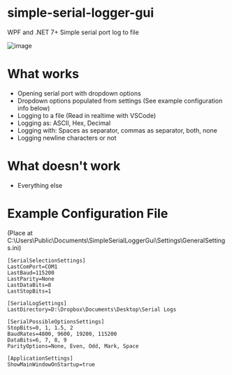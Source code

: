 # simple-serial-logger-gui
WPF and .NET 7+ Simple serial port log to file

![image](https://github.com/PockyBum522/simple-serial-logger-gui/assets/1970959/ce86da53-3aa8-4ad2-93b7-01f176e61d73)

# What works

* Opening serial port with dropdown options
* Dropdown options populated from settings (See example configuration info below)
* Logging to a file (Read in realtime with VSCode)
* Logging as: ASCII, Hex, Decimal
* Logging with: Spaces as separator, commas as separator, both, none
* Logging newline characters or not

# What doesn't work

* Everything else

# Example Configuration File

(Place at C:\Users\Public\Documents\SimpleSerialLoggerGui\Settings\GeneralSettings.ini)

```
[SerialSelectionSettings]
LastComPort=COM1
LastBaud=115200
LastParity=None
LastDataBits=8
LastStopBits=1

[SerialLogSettings]
LastDirectory=D:\Dropbox\Documents\Desktop\Serial Logs

[SerialPossibleOptionsSettings]
StopBits=0, 1, 1.5, 2
BaudRates=4800, 9600, 19200, 115200
DataBits=6, 7, 8, 9
ParityOptions=None, Even, Odd, Mark, Space

[ApplicationSettings]
ShowMainWindowOnStartup=true

```
